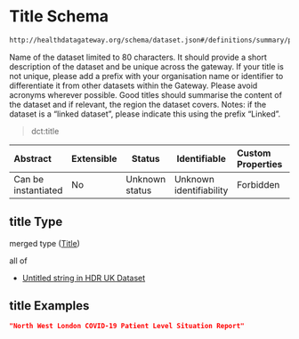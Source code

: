 # Title Schema

```txt
http://healthdatagateway.org/schema/dataset.json#/definitions/summary/properties/title
```

Name of the dataset limited to 80 characters. It should provide a short description of the dataset and be unique across the gateway. If your title is not unique, please add a prefix with your organisation name or identifier to differentiate it from other datasets within the Gateway. Please avoid acronyms wherever possible. Good titles should summarise the content of the dataset and if relevant, the region the dataset covers. Notes: if the dataset is a “linked dataset”, please indicate this using the prefix “Linked”.


> dct:title
>

| Abstract            | Extensible | Status         | Identifiable            | Custom Properties | Additional Properties | Access Restrictions | Defined In                                                                 |
| :------------------ | ---------- | -------------- | ----------------------- | :---------------- | --------------------- | ------------------- | -------------------------------------------------------------------------- |
| Can be instantiated | No         | Unknown status | Unknown identifiability | Forbidden         | Allowed               | none                | [dataset.schema.json\*](../out/dataset.schema.json "open original schema") |

## title Type

merged type ([Title](dataset-definitions-summary-properties-title.md))

all of

-   [Untitled string in HDR UK Dataset](dataset-definitions-eightycharacters.md "check type definition")

## title Examples

```json
"North West London COVID-19 Patient Level Situation Report"
```
